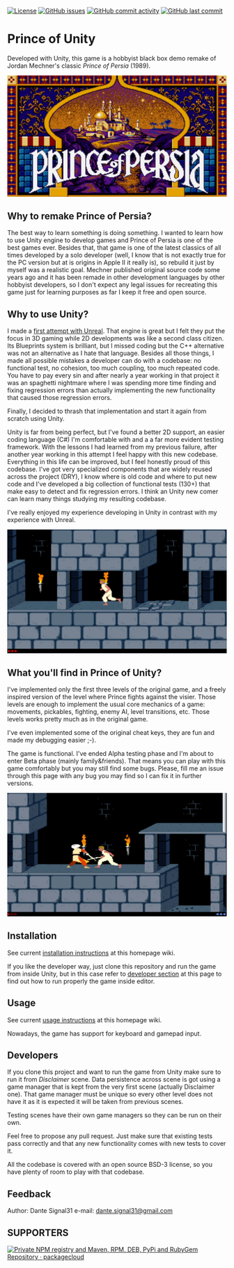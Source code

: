 ﻿[![License](https://img.shields.io/badge/License-BSD%203--Clause-blue.svg)](https://opensource.org/licenses/BSD-3-Clause)
[![GitHub issues](https://img.shields.io/github/issues/dante-signal31/Prince_of_Unity)](https://github.com/dante-signal31/Prince_of_Unity/issues)
[![GitHub commit activity](https://img.shields.io/github/commit-activity/y/dante-signal31/Prince_of_Unity)](https://github.com/dante-signal31/Prince_of_Unity/commits/master)
[![GitHub last commit](https://img.shields.io/github/last-commit/dante-signal31/Prince_of_Unity)](https://github.com/dante-signal31/Prince_of_Unity/commits/master)

# Prince of Unity

Developed with Unity, this game is a hobbyist black box demo remake of Jordan Mechner's 
classic *Prince of Persia* (1989).

![Prince of Persia main title](Screenshots/Cover_image_big.png)

## Why to remake Prince of Persia?

The best way to learn something is doing something. I wanted to learn how to use Unity 
engine to develop games and Prince of Persia is one of the best games ever. Besides that, 
that game is one of the latest classics of all times developed by a solo developer (well, 
I know that is not exactly true for the PC version but at is origins in Apple II it really 
is), so rebuild it just by myself was a realistic goal. Mechner published original source 
code some years ago and it has been remade in other development languages by other hobbyist
developers, so I don't expect any legal issues for recreating this game just for 
learning purposes as far I keep it free and open source.

## Why to use Unity?

I made a [first attempt with Unreal](https://github.com/dante-signal31/PrinceOfUnreal). That engine 
is great but I felt they put the focus in 3D gaming while 2D developments was like a second class 
citizen. Its Blueprints system is brilliant, but I missed coding but the C++ alternative was not 
an alternative as I hate that language. Besides all those things, I made all possible mistakes a 
developer can do with a codebase: no functional test, no cohesion, too much coupling, too much 
repeated code. You have to pay every sin and after nearly a year working in that project it was 
an spaghetti nightmare where I was spending more time finding and fixing regression errors than 
actually implementing the new functionality that caused those regression errors.

Finally, I decided to thrash that implementation and start it again from scratch using Unity.

Unity is far from being perfect, but I've found a better 2D support, an easier coding language (C#) 
I'm comfortable with and a a far more evident testing framework. With the lessons I had learned from 
my previous failure, after another year working in this attempt I feel happy with this new codebase.
Everything in this life can be improved, but I feel honestly proud of this codebase. I've got very 
specialized components that are widely reused across the project (DRY), I know where is old code and 
where to put new code and I've developed a big collection of functional tests (130+) that make easy 
to detect and fix regression errors. I think an Unity new comer can learn many things studying my 
resulting codebase.

I've really enjoyed my experience developing in Unity in contrast with my experience with Unreal.

![Prince running](Screenshots/Level_1_screenshot_1.png)

## What you'll find in Prince of Unity?

I've implemented only the first three levels of the original game, and a freely inspired
version of the level where Prince fights against the visier. Those levels are enough to 
implement the usual core mechanics of a game: movements, pickables, fighting, enemy AI, 
level transitions, etc. Those levels works pretty much as in the original game.

I've even implemented some of the original cheat keys, they are fun and made my debugging easier ;-).

The game is functional. I've ended Alpha testing phase and I'm about to enter Beta phase (mainly 
family&friends). That means you can play with this game comfortably but you may still find some 
bugs. Please, fill me an issue through this page with any bug you may find so I can fix it in 
further versions.

![Prince fighting](Screenshots/Level_2_screenshot_1.png)

## Installation

See current [installation instructions](https://github.com/dante-signal31/Prince_of_Unity/wiki/Installation) at this homepage wiki.

If you like the developer way, just clone this repository and run the game from inside Unity, but 
in this case refer to [developer section](https://github.com/dante-signal31/Prince_of_Unity#developers) at this 
page to find out how to run properly the game inside editor.

## Usage

See current [usage instructions](https://github.com/dante-signal31/Prince_of_Unity/wiki/Usage) at this homepage wiki.

Nowadays, the game has support for keyboard and gamepad input.

## Developers

If you clone this project and want to run the game from Unity make sure to run it
from *Disclaimer* scene. Data persistence across scene is got using a game manager that 
is kept from the very first scene (actually Disclaimer one). That game manager must be unique
so every other level does not have it as it is expected it will be taken from previous scenes.

Testing scenes have their own game managers so they can be run on their own.

Feel free to propose any pull request. Just make sure that existing tests pass correctly and 
that any new functionality comes with new tests to cover it.

All the codebase is covered with an open source BSD-3 license, so you have plenty of room to 
play with that codebase. 

## Feedback

Author: Dante Signal31 e-mail: dante.signal31@gmail.com

## SUPPORTERS
<a href="https://packagecloud.io/"><img height="46" width="158" alt="Private NPM registry and Maven, RPM, DEB, PyPi and RubyGem Repository · packagecloud" src="https://packagecloud.io/images/packagecloud-badge.png" /></a>
